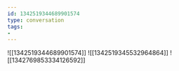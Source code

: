 ```yaml
---
id: 1342519344689901574
type: conversation
tags:
- 
---
```

![[1342519344689901574]]
![[1342519345532964864]]
![[1342769853334126592]]

